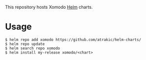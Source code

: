 This repository hosts Xomodo [Helm](https://helm.sh) charts.


# Usage

```
$ helm repo add xomodo https://github.com/atrakic/helm-charts/
$ helm repo update
$ helm search repo xomodo
$ helm install my-release xomodo/<chart>
```
